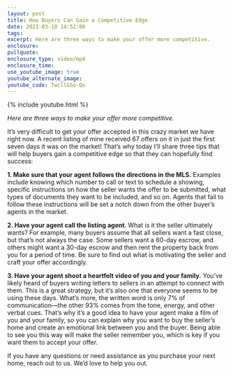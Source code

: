 ```yaml
---
layout: post
title: How Buyers Can Gain a Competitive Edge
date: 2021-03-10 14:52:00
tags:
excerpt: Here are three ways to make your offer more competitive.
enclosure:
pullquote:
enclosure_type: video/mp4
enclosure_time:
use_youtube_image: true
youtube_alternate_image:
youtube_code: TwcllG5o-Qs
---
```

{% include youtube.html %}

*Here are three ways to make your offer more competitive.*

It’s very difficult to get your offer accepted in this crazy market we have right now. A recent listing of mine received 67 offers on it in just the first seven days it was on the market\! That’s why today I’ll share three tips that will help buyers gain a competitive edge so that they can hopefully find success:

**1\. Make sure that your agent follows the directions in the MLS.** Examples include knowing which number to call or text to schedule a showing, specific instructions on how the seller wants the offer to be submitted, what types of documents they want to be included, and so on. Agents that fail to follow these instructions will be set a notch down from the other buyer’s agents in the market.

**2\. Have your agent call the listing agent**. What is it the seller ultimately wants? For example, many buyers assume that all sellers want a fast close, but that’s not always the case. Some sellers want a 60-day escrow, and others might want a 30-day escrow and then rent the property back from you for a period of time. Be sure to find out what is motivating the seller and craft your offer accordingly.

**3\. Have your agent shoot a heartfelt video of you and your family.** You’ve likely heard of buyers writing letters to sellers in an attempt to connect with them. This is a great strategy, but it’s also one that everyone seems to be using these days. What’s more, the written word is only 7% of communication—the other 93% comes from the tone, energy, and other verbal cues. That’s why it’s a good idea to have your agent make a film of you and your family, so you can explain why you want to buy the seller’s home and create an emotional link between you and the buyer. Being able to see you this way will make the seller remember you, which is key if you want them to accept your offer.

If you have any questions or need assistance as you purchase your next home, reach out to us. We’d love to help you out.
